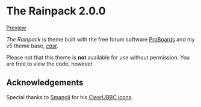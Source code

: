 # The Rainpack 2.0.0
[Preview](https://rainpack-skin.proboards.com/)

*The Rainpack* is theme built with the free forum software [ProBoards](https://proboards.com/) and my v5 theme base, [*cast*](https://github.com/elli-mccale/pbt-cast).

Please not that this theme is **not** available for use without permission. You are free to view the code, however.

## Acknowledgements
Special thanks to [Smangii](http://smangii.proboards.com/user/1) for his [ClearUBBC icons](http://smangii.proboards.com/thread/38879/clearubbc-icons-perfect-any-theme).
